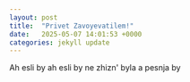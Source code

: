 ```yaml
---
layout: post
title:  "Privet Zavoyevatilem!"
date:   2025-05-07 14:01:53 +0000
categories: jekyll update
---
```

Ah esli by ah esli by ne zhizn' byla a pesnja by 
